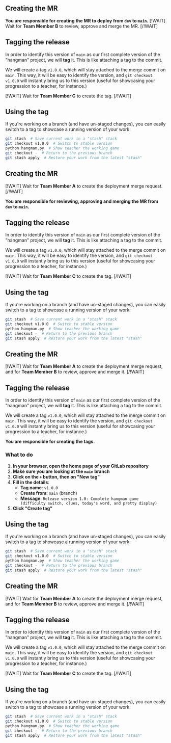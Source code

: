 <!-- ROLE: A -->
## Creating the MR

**You are responsible for creating the MR to deploy from `dev` to `main`.**
[!WAIT]
Wait for **Team Member B** to review, approve and merge the MR.
[/!WAIT]

## Tagging the release

In order to identify this version of `main` as our first complete version of the "hangman" project, we will **tag** it. This is like attaching a tag to the commit.

We will create a tag `v1.0.0`, which will stay attached to the merge commit on `main`. 
This way, it will be easy to identify the version, and `git checkout v1.0.0` will instantly bring us to this version (useful for showcasing your progression to a teacher, for instance.)


[!WAIT]
Wait for **Team Member C** to create the tag.
[/!WAIT]

## Using the tag

If you're working on a branch (and have un-staged changes), you can easily switch to a tag to showcase a running version of your work:
```bash
git stash  # Save current work in a "stash" stack
git checkout v1.0.0  # Switch to stable version
python hangman.py  # Show teacher the working game
git checkout -  # Return to the previous branch
git stash apply  # Restore your work from the latest "stash"
```

<!-- /ROLE: A -->

<!-- ROLE: B -->
## Creating the MR

[!WAIT]
Wait for **Team Member A** to create the deployment merge request.
[/!WAIT]

**You are responsible for reviewing, approving and merging the MR from `dev` to `main`.**

## Tagging the release

In order to identify this version of `main` as our first complete version of the "hangman" project, we will **tag** it. This is like attaching a tag to the commit.

We will create a tag `v1.0.0`, which will stay attached to the merge commit on `main`. 
This way, it will be easy to identify the version, and `git checkout v1.0.0` will instantly bring us to this version (useful for showcasing your progression to a teacher, for instance.)


[!WAIT]
Wait for **Team Member C** to create the tag.
[/!WAIT]

## Using the tag

If you're working on a branch (and have un-staged changes), you can easily switch to a tag to showcase a running version of your work:
```bash
git stash  # Save current work in a "stash" stack
git checkout v1.0.0  # Switch to stable version
python hangman.py  # Show teacher the working game
git checkout -  # Return to the previous branch
git stash apply  # Restore your work from the latest "stash"
```



<!-- /ROLE: B -->


<!-- ROLE: C -->
## Creating the MR

[!WAIT]
Wait for **Team Member A** to create the deployment merge request, and for **Team Member B** to review, approve and merge it.
[/!WAIT]

## Tagging the release

In order to identify this version of `main` as our first complete version of the "hangman" project, we will **tag** it. This is like attaching a tag to the commit.

We will create a tag `v1.0.0`, which will stay attached to the merge commit on `main`. 
This way, it will be easy to identify the version, and `git checkout v1.0.0` will instantly bring us to this version (useful for showcasing your progression to a teacher, for instance.)


**You are responsible for creating the tags.**

### What to do
1. **In your browser, open the home page of your GitLab repository**
2. **Make sure you are looking at the `main` branch**
3. **Click on the `+` button, then on "New tag"**
4. **Fill in the details**:
   - **Tag name**: `v1.0.0`
   - **Create from**: `main` (branch)
   - **Message**: `Release version 1.0: Complete hangman game (difficulty switch, clues, today's word, and pretty display)`
5. **Click "Create tag"**


## Using the tag

If you're working on a branch (and have un-staged changes), you can easily switch to a tag to showcase a running version of your work:
```bash
git stash  # Save current work in a "stash" stack
git checkout v1.0.0  # Switch to stable version
python hangman.py  # Show teacher the working game
git checkout -  # Return to the previous branch
git stash apply  # Restore your work from the latest "stash"
```

<!-- /ROLE: C -->

<!-- ROLE: D,E,F -->
## Creating the MR

[!WAIT]
Wait for **Team Member A** to create the deployment merge request, and for **Team Member B** to review, approve and merge it.
[/!WAIT]

## Tagging the release

In order to identify this version of `main` as our first complete version of the "hangman" project, we will **tag** it. This is like attaching a tag to the commit.

We will create a tag `v1.0.0`, which will stay attached to the merge commit on `main`. 
This way, it will be easy to identify the version, and `git checkout v1.0.0` will instantly bring us to this version (useful for showcasing your progression to a teacher, for instance.)


[!WAIT]
Wait for **Team Member C** to create the tag.
[/!WAIT]

## Using the tag

If you're working on a branch (and have un-staged changes), you can easily switch to a tag to showcase a running version of your work:
```bash
git stash  # Save current work in a "stash" stack
git checkout v1.0.0  # Switch to stable version
python hangman.py  # Show teacher the working game
git checkout -  # Return to the previous branch
git stash apply  # Restore your work from the latest "stash"
```

<!-- /ROLE: D,E,F -->
